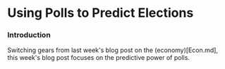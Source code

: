 # Using Polls to Predict Elections
### Introduction
Switching gears from last week's blog post on the (economy)[Econ.md], this week's
blog post focuses on the predictive power of polls. 
